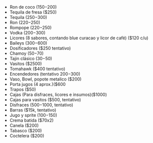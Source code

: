 - Ron de coco ($150-$200)
- Tequila de fresa ($250)
- Tequila ($250-$300)
- Ron ($220-$250)
- Rompope ($220-$250)
- Vodka ($200-$300)
- Licores (8 sabores, contando blue curacao y licor de café) ($120 c/u)
- Baileys ($300-$600)
- Dosificadores ($250 tentativo)
- Chamoy ($50-$70)
- Tajin clásico ($30-$50)
- Vasitos ($2500)
- Tomahawk ($400 tentativo)
- Encendedores (tentativo $200-$300)
- Vaso, Bowl, popote metalico ($200)
- Porta jugos (4 aprox.)($600
- Trapos ($50)
- Cajas (Para disfraces, licores e insumos)($1000)
- Cajas para vasitos ($500, tentativo)
- Disfraces ($500-$1000, tentativo)
- Barras ($15k, tentativo)
- Jugo y sprite ($100-$150)
- Crema batida ($70x2)
- Canela ($200)
- Tabasco ($200)
- Coctelera ($200)